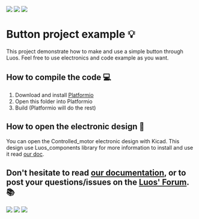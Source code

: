 ![](https://github.com/Luos-io/Mod_button/workflows/Build/badge.svg)
[![](https://img.shields.io/badge/State-Certified-34A3B4?logo=data%3Aimage%2Fpng%3Bbase64%2CiVBORw0KGgoAAAANSUhEUgAAACAAAAASCAYAAAA6yNxSAAABhGlDQ1BJQ0MgcHJvZmlsZQAAKJF9kT1Iw0AcxV9TpSIVQTsUdchQnSyIijhKFYtgobQVWnUwufQLmjQkKS6OgmvBwY%2FFqoOLs64OroIg%2BAHi5Oik6CIl%2Fi8ptIjx4Lgf7%2B497t4BQqPCVLNrAlA1y0jFY2I2tyoGXuHHMAYgICwxU0%2BkFzPwHF%2F38PH1LsqzvM%2F9OfqUvMkAn0g8x3TDIt4gntm0dM77xCFWkhTic%2BJxgy5I%2FMh12eU3zkWHBZ4ZMjKpeeIQsVjsYLmDWclQiaeJI4qqUb6QdVnhvMVZrdRY6578hcG8tpLmOs0RxLGEBJIQIaOGMiqwEKVVI8VEivZjHv4hx58kl0yuMhg5FlCFCsnxg%2F%2FB727NwtSkmxSMAd0vtv0xCgR2gWbdtr%2BPbbt5AvifgSut7a82gNlP0uttLXIE9G8DF9dtTd4DLneA8JMuGZIj%2BWkKhQLwfkbflAMGb4HeNbe31j5OH4AMdbV8AxwcAmNFyl73eHdPZ2%2F%2Fnmn19wNDWHKUFMvAtAAAAAZiS0dEAAAAAAAA%2BUO7fwAAAAlwSFlzAAALEgAACxIB0t1%2B%2FAAAAAd0SU1FB%2BQDGxIvCxvVz4EAAAAZdEVYdENvbW1lbnQAQ3JlYXRlZCB3aXRoIEdJTVBXgQ4XAAACSElEQVRIx8WVXWiOYRjHf8%2BMxnzMCZt8nWhxtBpq0VptB9QOFQfYAUXNIaUkBysHUpyIIwc%2B4mBSpleUtDlRbEWk5G3FYlKzJotp78%2BB69HT693eNPVedXffz%2FW%2Frvv%2Bd1%2F%2F%2B3pQq9Xl6iIqYWq7v%2B10Jc6vAqZjPVUpAhWz1tZWqsuU5886SZIZsbBaoB6oASaBEeBnkiRp7AJgHTAf%2BACM53I5UNtCA6dKENihXlWbS2AH1Stqg9pjadujom5Sp4qw3ersNwA0AnuBW8BgEdYCLAVyQBMwBlwHXgNtQCdwA%2BgAtgLzgGvAC%2BAEcBN4Xj2HEn6Ja28CLgBH0jKpFyPmGXAAOBNEj0dJekN%2F%2BSyBpMQhySzYA%2BA%2BMJA9PKsXdTvwCegG9gOJapIkw%2F%2FjFWyO%2BVyxQDNEvgOX4qbao0ydWQHPhUBjzC%2FLxA3FXAPUAX3ApNpSTMBSL3EWLC3fZBkCadwgsAw4CywEBtSNVZnNa%2F5RA2leoVy%2FifkVMAEcAw4FsX1V8WwAmks0l%2FGY12SdhUIBYH187iqRl4qwHugCPgL9SZKkAn0YIauIRvEomkN3fKdjcfjzRf4mdVp9qj5RH6dY2iXVler7yO9Rd2byD4f%2FaJrQoI6Fc0IdjZFXz4d%2FNLrinUxX26Lei%2FU39a56We0PgqrH1RH1h9qr9gU2odZlGdeqJ9Uh9W2MvHo7Nsnauzg8ze1SPxfFDKnbAu8Igqm9UTf8Ja6ZapmxtcDX6ILZhpPiS4AVwHAqzszPCGB1vJqxFPsFVSEoxB5J85wAAAAASUVORK5CYII%3D)](https://luos.io)
[![](https://img.shields.io/github/license/Luos-io/Mod_button)](https://github.com/Luos-io/Mod_button/blob/master/LICENSE)


# Button project example :bulb:
This project demonstrate how to make and use a simple button through Luos. Feel free to use electronics and code example as you want.

## How to compile the code :computer:

 1. Download and install [Platformio](https://platformio.org/platformio-ide)
 2. Open this folder into Platformio
 3. Build (Platformio will do the rest)

## How to open the electronic design :electric_plug:
You can open the Controlled_motor electronic design with Kicad. This design use Luos_components library for more information to install and use it read [our doc](https://doc.luos.io).

## Don't hesitate to read [our documentation](https://doc.luos.io), or to post your questions/issues on the [Luos' Forum](https://community.luos.io). :books:

[![](https://img.shields.io/discourse/topics?server=https%3A%2F%2Fcommunity.luos.io&logo=Discourse)](https://community.luos.io)
[![](https://img.shields.io/badge/Doc-Here-34A3B4?style=flat&logo=data%3Aimage%2Fpng%3Bbase64%2CiVBORw0KGgoAAAANSUhEUgAAACAAAAASCAYAAAA6yNxSAAABhGlDQ1BJQ0MgcHJvZmlsZQAAKJF9kT1Iw0AcxV9TpSIVQTsUdchQnSyIijhKFYtgobQVWnUwufQLmjQkKS6OgmvBwY%2FFqoOLs64OroIg%2BAHi5Oik6CIl%2Fi8ptIjx4Lgf7%2B497t4BQqPCVLNrAlA1y0jFY2I2tyoGXuHHMAYgICwxU0%2BkFzPwHF%2F38PH1LsqzvM%2F9OfqUvMkAn0g8x3TDIt4gntm0dM77xCFWkhTic%2BJxgy5I%2FMh12eU3zkWHBZ4ZMjKpeeIQsVjsYLmDWclQiaeJI4qqUb6QdVnhvMVZrdRY6578hcG8tpLmOs0RxLGEBJIQIaOGMiqwEKVVI8VEivZjHv4hx58kl0yuMhg5FlCFCsnxg%2F%2FB727NwtSkmxSMAd0vtv0xCgR2gWbdtr%2BPbbt5AvifgSut7a82gNlP0uttLXIE9G8DF9dtTd4DLneA8JMuGZIj%2BWkKhQLwfkbflAMGb4HeNbe31j5OH4AMdbV8AxwcAmNFyl73eHdPZ2%2F%2Fnmn19wNDWHKUFMvAtAAAAAZiS0dEAAAAAAAA%2BUO7fwAAAAlwSFlzAAALEgAACxIB0t1%2B%2FAAAAAd0SU1FB%2BQDGxIvCxvVz4EAAAAZdEVYdENvbW1lbnQAQ3JlYXRlZCB3aXRoIEdJTVBXgQ4XAAACSElEQVRIx8WVXWiOYRjHf8%2BMxnzMCZt8nWhxtBpq0VptB9QOFQfYAUXNIaUkBysHUpyIIwc%2B4mBSpleUtDlRbEWk5G3FYlKzJotp78%2BB69HT693eNPVedXffz%2FW%2Frvv%2Bd1%2F%2F%2B3pQq9Xl6iIqYWq7v%2B10Jc6vAqZjPVUpAhWz1tZWqsuU5886SZIZsbBaoB6oASaBEeBnkiRp7AJgHTAf%2BACM53I5UNtCA6dKENihXlWbS2AH1Stqg9pjadujom5Sp4qw3ersNwA0AnuBW8BgEdYCLAVyQBMwBlwHXgNtQCdwA%2BgAtgLzgGvAC%2BAEcBN4Xj2HEn6Ja28CLgBH0jKpFyPmGXAAOBNEj0dJekN%2F%2BSyBpMQhySzYA%2BA%2BMJA9PKsXdTvwCegG9gOJapIkw%2F%2FjFWyO%2BVyxQDNEvgOX4qbao0ydWQHPhUBjzC%2FLxA3FXAPUAX3ApNpSTMBSL3EWLC3fZBkCadwgsAw4CywEBtSNVZnNa%2F5RA2leoVy%2FifkVMAEcAw4FsX1V8WwAmks0l%2FGY12SdhUIBYH187iqRl4qwHugCPgL9SZKkAn0YIauIRvEomkN3fKdjcfjzRf4mdVp9qj5RH6dY2iXVler7yO9Rd2byD4f%2FaJrQoI6Fc0IdjZFXz4d%2FNLrinUxX26Lei%2FU39a56We0PgqrH1RH1h9qr9gU2odZlGdeqJ9Uh9W2MvHo7Nsnauzg8ze1SPxfFDKnbAu8Igqm9UTf8Ja6ZapmxtcDX6ILZhpPiS4AVwHAqzszPCGB1vJqxFPsFVSEoxB5J85wAAAAASUVORK5CYII%3D)](https://doc.luos.io)
[![](https://img.shields.io/badge/LinkedIn-Follow%20us-0077B5?style=flat&logo=linkedin)](https://www.linkedin.com/company/luos)
